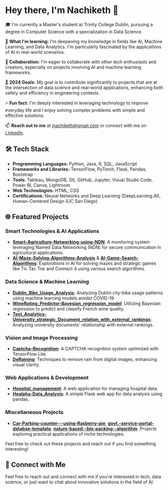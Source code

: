 # Hey there, I'm Nachiketh 👋

🎓 I'm currently a Master's student at Trinity College Dublin, pursuing a degree in Computer Science with a specialization in Data Science.

🌱 **What I'm learning:** I'm deepening my knowledge in fields like AI, Machine Learning, and Data Analytics. I'm particularly fascinated by the applications of AI in real-world scenarios.

👯 **Collaboration:** I'm eager to collaborate with other tech enthusiasts and creators, especially on projects involving AI and machine learning frameworks.

🥅 **2024 Goals:** My goal is to contribute significantly to projects that are at the intersection of data science and real-world applications, enhancing both safety and efficiency in engineering contexts.

⚡ **Fun fact:** I'm deeply interested in leveraging technology to improve everyday life and I enjoy solving complex problems with simple and effective solutions.

📫 **Reach out to me** at jnachiketh@gmail.com or connect with me on [LinkedIn](https://www.linkedin.com/in/nachiketh-janapareddy/).

## 🛠 Tech Stack

- **Programming Languages:** Python, Java, R, SQL, JavaScript
- **Frameworks and Libraries:** TensorFlow, PyTorch, Flask, Pandas, Bootstrap
- **Tools:** Tableau, MongoDB, Git, GitHub, Jupyter, Visual Studio Code, Power BI, Canva, Lightroom
- **Web Technologies:** HTML, CSS
- **Certifications:** Neural Networks and Deep Learning (DeepLearning.AI), Human-Centered Design (UC San Diego)

## 🌐 Featured Projects

### Smart Technologies & AI Applications
- **[Smart-Agriculture-Networking-using-NDN](https://github.com/jnachi/Smart-Agriculture-Networking-using-NDN)**: A monitoring system leveraging Named Data Networking (NDN) for secure communication in agricultural applications.
- **[AI-Maze-Solving-Algorithms-Analysis](https://github.com/jnachi/AI-Maze-Solving-Algorithms-Analysis)** & **[AI-Game-Search-Algorithms](https://github.com/jnachi/AI-Game-Search-Algorithms)**: Explorations in AI for solving mazes and strategic games like Tic Tac Toe and Connect 4 using various search algorithms.

### Data Science & Machine Learning
- **[Dublin_Bike_Usage_Analysis](https://github.com/jnachi/Dublin_Bike_Usage_Analysis)**: Analyzing Dublin city-bike usage patterns using machine learning models amidst COVID-19.
- **[WineRating_Predictor-Bayesian_regression_model](https://github.com/jnachi/WineRating_Predictor-Bayesian_regression_model)**: Utilizing Bayesian regression to predict and classify French wine quality.
- **[Text_Analytics-University_strategic_Document_relation_with_external_rankings](https://github.com/jnachi/Text_Analytics-University_strategic_Document_relation_with_external_rankings)**: Analyzing university documents' relationship with external rankings.

### Vision and Image Processing
- **[Captcha-Recognition](https://github.com/jnachi/Captcha-Recognition)**: A CAPTCHA recognition system optimized with TensorFlow Lite.
- **[DeRaining](https://github.com/jnachi/DeRaining)**: Techniques to remove rain from digital images, enhancing visual clarity.

### Web Applications & Development
- **[Hospital_management](https://github.com/jnachi/Hospital_management)**: A web application for managing hospital data.
- **[Healpha-Data_Analysis](https://github.com/jnachi/Healpha-Data_Analysis)**: A simple Flask web app for data analysis using pandas.

### Miscellaneous Projects
- **[Car-Parking-counter---using-Rasberry-pie](https://github.com/jnachi/Car-Parking-counter---using-Rasberry-pie)**, **[govt.-service-portal-databse-template](https://github.com/jnachi/govt.-service-portal-databse-template)**, **[nature-based--bin-packing--algorithm](https://github.com/jnachi/nature-based--bin-packing--algorithm)**: Projects exploring practical applications of niche technologies.

Feel free to check out these projects and reach out if you find something interesting!


## 👋 Connect with Me

Feel free to reach out and connect with me if you're interested in tech, data science, or just want to chat about innovative solutions in the field of AI.

